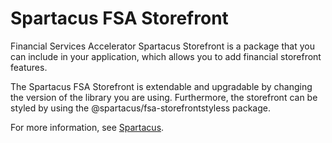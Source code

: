 # Spartacus FSA Storefront

Financial Services Accelerator Spartacus Storefront is a package that you can include in your application, which allows you to add financial storefront features.

The Spartacus FSA Storefront is extendable and upgradable by changing the version of the library you are using. Furthermore, the storefront can be styled by using the @spartacus/fsa-storefrontstyless package.

For more information, see [Spartacus](https://github.com/SAP/spartacus-financial-services-accelerator).

